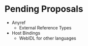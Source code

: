 # Pending Proposals
- Anyref
  - External Reference Types
- Host Bindings
  - WebIDL for other languages